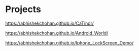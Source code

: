 # Projects
https://abhishekchohan.github.io/CaTindr/

https://abhishekchohan.github.io/Android_World/

https://abhishekchohan.github.io/Iphone_LockScreen_Demo/
